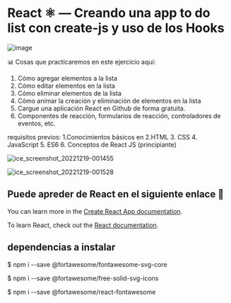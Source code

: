# React ⚛️  — Creando una app to do list con create-js y uso de los Hooks

![image](https://user-images.githubusercontent.com/109869139/208327223-b0665aa3-f6c6-42cb-b265-2991582cc60c.png)

📊 Cosas que practicaremos en este ejercicio aquí:
1. Cómo agregar elementos a la lista
2. Cómo editar elementos en la lista
3. Cómo eliminar elementos de la lista
4. Cómo animar la creación y eliminación de elementos en la lista
5. Cargue una aplicación React en Github de forma gratuita.
6. Componentes de reacción, formularios de reacción, controladores de eventos, etc.

requisitos previos:
1.Conocimientos básicos en
2.HTML
3. CSS
4. JavaScript
5. ES6
6. Conceptos de React JS (principiante)


![ice_screenshot_20221219-001455](https://user-images.githubusercontent.com/109869139/208346453-df732a14-8b31-4297-a49d-d4696b695361.png)


![ice_screenshot_20221219-001528](https://user-images.githubusercontent.com/109869139/208346460-f92069df-148c-491b-ad78-326c3adc93f7.png)




## Puede apreder de React en el siguiente enlace 💯

You can learn more in the [Create React App documentation](https://facebook.github.io/create-react-app/docs/getting-started).

To learn React, check out the [React documentation](https://reactjs.org/).


## dependencias a instalar

$ npm i --save @fortawesome/fontawesome-svg-core

$ npm i --save @fortawesome/free-solid-svg-icons

$ npm i --save @fortawesome/react-fontawesome

